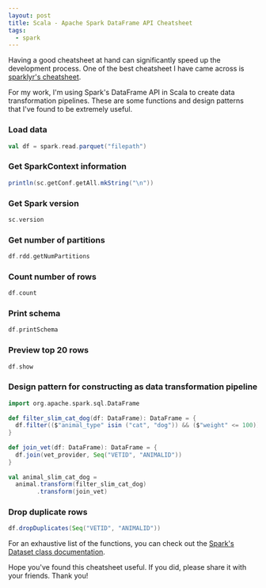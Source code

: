 ```yaml
---
layout: post
title: Scala - Apache Spark DataFrame API Cheatsheet
tags:
  - spark
---
```


Having a good cheatsheet at hand can significantly speed up the development process.
One of the best cheatsheet I have came across is <a href="https://ugoproto.github.io/ugo_r_doc/sparklyr-cheatsheet.pdf" target="_blank">sparklyr's cheatsheet</a>.

For my work, I'm using Spark's DataFrame API in Scala to create data transformation pipelines. These are some functions and design patterns that I've found to be extremely useful.

### Load data
```scala
val df = spark.read.parquet("filepath")
```

### Get SparkContext information
```scala
println(sc.getConf.getAll.mkString("\n"))
```

### Get Spark version
```scala
sc.version
```

### Get number of partitions
```scala
df.rdd.getNumPartitions
```

### Count number of rows
```scala
df.count
```

### Print schema
```scala
df.printSchema
```

### Preview top 20 rows
```scala
df.show
```

### Design pattern for constructing as data transformation pipeline
```scala
import org.apache.spark.sql.DataFrame
 
def filter_slim_cat_dog(df: DataFrame): DataFrame = {
  df.filter(($"animal_type" isin ("cat", "dog")) && ($"weight" <= 100))
}
 
def join_vet(df: DataFrame): DataFrame = {
  df.join(vet_provider, Seq("VETID", "ANIMALID"))
}
 
val animal_slim_cat_dog = 
  animal.transform(filter_slim_cat_dog)
        .transform(join_vet)
```

### Drop duplicate rows
```scala
df.dropDuplicates(Seq("VETID", "ANIMALID"))
```

For an exhaustive list of the functions, you can check out the <a href="https://spark.apache.org/docs/latest/api/scala/index.html#org.apache.spark.sql.Dataset" target="_blank">Spark's Dataset class documentation</a>.

Hope you've found this cheatsheet useful. If you did, please share it with your friends. Thank you!
